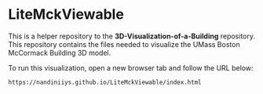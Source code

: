 # LiteMckViewable

This is a helper repository to the **3D-Visualization-of-a-Building** repository.
This repository contains the files needed to visualize the UMass Boston McCormack Building 3D model.

To run this visualization, open a new browser tab and follow the URL below:
```
https://nandiniiys.github.io/LiteMckViewable/index.html
```
